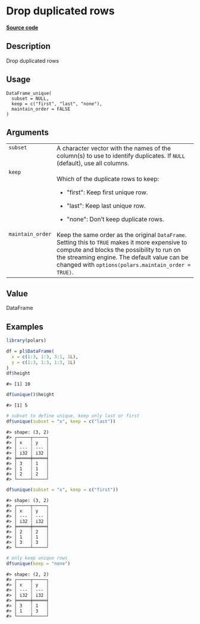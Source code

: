 

# Drop duplicated rows

[**Source code**](https://github.com/pola-rs/r-polars/tree/main/R/dataframe__frame.R#L417)

## Description

Drop duplicated rows

## Usage

<pre><code class='language-R'>DataFrame_unique(
  subset = NULL,
  keep = c("first", "last", "none"),
  maintain_order = FALSE
)
</code></pre>

## Arguments

<table>
<tr>
<td style="white-space: nowrap; font-family: monospace; vertical-align: top">
<code id="DataFrame_unique_:_subset">subset</code>
</td>
<td>
A character vector with the names of the column(s) to use to identify
duplicates. If <code>NULL</code> (default), use all columns.
</td>
</tr>
<tr>
<td style="white-space: nowrap; font-family: monospace; vertical-align: top">
<code id="DataFrame_unique_:_keep">keep</code>
</td>
<td>

Which of the duplicate rows to keep:

<ul>
<li>

"first": Keep first unique row.

</li>
<li>

"last": Keep last unique row.

</li>
<li>

"none": Don’t keep duplicate rows.

</li>
</ul>
</td>
</tr>
<tr>
<td style="white-space: nowrap; font-family: monospace; vertical-align: top">
<code id="DataFrame_unique_:_maintain_order">maintain_order</code>
</td>
<td>
Keep the same order as the original <code>DataFrame</code>. Setting this
to <code>TRUE</code> makes it more expensive to compute and blocks the
possibility to run on the streaming engine. The default value can be
changed with <code>options(polars.maintain_order = TRUE)</code>.
</td>
</tr>
</table>

## Value

DataFrame

## Examples

``` r
library(polars)

df = pl$DataFrame(
  x = c(1:3, 1:3, 3:1, 1L),
  y = c(1:3, 1:3, 1:3, 1L)
)
df$height
```

    #> [1] 10

``` r
df$unique()$height
```

    #> [1] 5

``` r
# subset to define unique, keep only last or first
df$unique(subset = "x", keep = c("last"))
```

    #> shape: (3, 2)
    #> ┌─────┬─────┐
    #> │ x   ┆ y   │
    #> │ --- ┆ --- │
    #> │ i32 ┆ i32 │
    #> ╞═════╪═════╡
    #> │ 3   ┆ 1   │
    #> │ 1   ┆ 1   │
    #> │ 2   ┆ 2   │
    #> └─────┴─────┘

``` r
df$unique(subset = "x", keep = c("first"))
```

    #> shape: (3, 2)
    #> ┌─────┬─────┐
    #> │ x   ┆ y   │
    #> │ --- ┆ --- │
    #> │ i32 ┆ i32 │
    #> ╞═════╪═════╡
    #> │ 2   ┆ 2   │
    #> │ 1   ┆ 1   │
    #> │ 3   ┆ 3   │
    #> └─────┴─────┘

``` r
# only keep unique rows
df$unique(keep = "none")
```

    #> shape: (2, 2)
    #> ┌─────┬─────┐
    #> │ x   ┆ y   │
    #> │ --- ┆ --- │
    #> │ i32 ┆ i32 │
    #> ╞═════╪═════╡
    #> │ 3   ┆ 1   │
    #> │ 1   ┆ 3   │
    #> └─────┴─────┘
